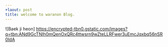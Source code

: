 ```yaml
---
+laout: post
title: welcome to waranon Blog.
---
```

![Baek ji heon]
https://encrypted-tbn0.gstatic.com/images?q=tbn:ANd9GcTNIh0mQenOxQRc4ttwsrn9wZteLLRFwer3uEmcJqxbq56nSR0IdA

